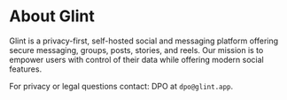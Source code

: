 # About Glint

Glint is a privacy-first, self-hosted social and messaging platform offering secure messaging, groups, posts, stories, and reels. Our mission is to empower users with control of their data while offering modern social features.

For privacy or legal questions contact: DPO at `dpo@glint.app`.
